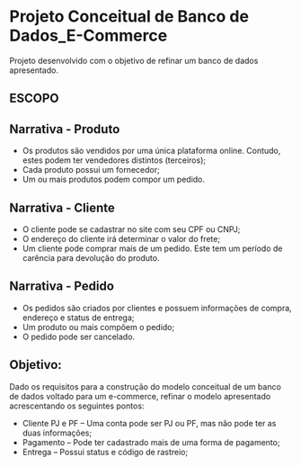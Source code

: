 # Projeto Conceitual de Banco de Dados_E-Commerce
Projeto desenvolvido com o objetivo de refinar um banco de dados apresentado.

## **ESCOPO**

## **Narrativa - Produto**

- Os produtos são vendidos por uma única plataforma online. Contudo, estes podem ter vendedores distintos (terceiros);
- Cada produto possui um fornecedor;
- Um ou mais produtos podem compor um pedido.

## **Narrativa - Cliente**

- O cliente pode se cadastrar no site com seu CPF ou CNPJ;
- O endereço do cliente irá determinar o valor do frete;
- Um cliente pode comprar mais de um pedido. Este tem um período de carência para devolução do produto.

## **Narrativa - Pedido**

- Os pedidos são criados por clientes e possuem informações de compra, endereço e status de entrega;
- Um produto ou mais compõem o pedido;
- O pedido pode ser cancelado.

## **Objetivo:**

Dado os requisitos para a construção do modelo conceitual de um banco de dados voltado para um e-commerce, refinar o modelo apresentado acrescentando os seguintes pontos:

- Cliente PJ e PF – Uma conta pode ser PJ ou PF, mas não pode ter as duas informações;
- Pagamento – Pode ter cadastrado mais de uma forma de pagamento;
- Entrega – Possui status e código de rastreio;
